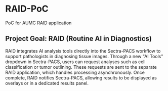# RAID-PoC
PoC for AUMC RAID application

## Project Goal: RAID (Routine AI in Diagnostics)
RAID integrates AI analysis tools directly into the Sectra-PACS workflow to support pathologists in diagnosing tissue images. Through a new "AI Tools" dropdown in Sectra-PACS, users can request analyses such as cell classification or tumor outlining.
These requests are sent to the separate RAID application, which handles processing asynchronously. Once complete, RAID notifies Sectra-PACS, allowing results to be displayed as overlays or in a dedicated results panel.
